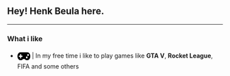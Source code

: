 ## Hey! Henk Beula here.
***

### What i like
- <img src="icons/gamepad.svg" width="30px" height="30px" align="center"/> |  In my free time i like to play games like **GTA V**, **Rocket League**, FIFA and some others

